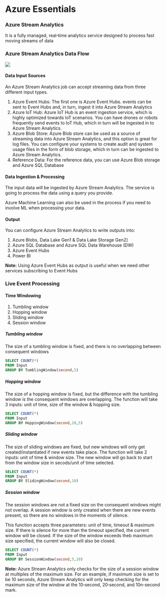 # Azure Essentials

### Azure Stream Analytics
It is a fully managed, real‑time analytics service designed to process fast moving streams of data

### Azure Stream Analytics Data Flow

![](https://github.com/SaadAAkash/azure-essentials/blob/master/resources/azure-stream-analytics-data-flow.png)

#### Data Input Sources

An Azure Stream Analytics job can accept streaming data from three different input types.

1. Azure Event Hubs: The first one is Azure Event Hubs. events can be sent to Event Hubs and, in turn, ingest it into Azure Stream Analytics
1. Azure IoT Hub: Azure IoT Hub is an event ingestion service, which is highly optimized towards IoT scenarios. You can have drones or robots frequently send events to IoT Hub, which in turn will be ingested in to Azure Stream Analytics. 
1. Azure Blob Store: Azure Blob store can be used as a source of streaming data into Azure Stream Analytics, and this option is great for log files. You can configure your systems to create audit and system usage files in the form of blob storage, which in turn can be ingested to Azure Stream Analytics.
1. Reference Data: For the reference data, you can use Azure Blob storage and Azure SQL Database

#### Data Ingestion & Processing

The input data will be ingested by Azure Stream Analytics. The service is going to process the data using a query you provide. 

Azure Machine Learning can also be used in the process if you need to involve ML when processing your data.

#### Output

You can configure Azure Stream Analytics to write outputs into: 

1. Azure Blobs, Data Lake Gen1 & Data Lake Storage Gen2]
1. Azure SQL Database and  Azure SQL Data Warehouse (DW)
1. Azure Event Hubs
1. Power BI

**Note:** Using Azure Event Hubs as output is useful when we need other services subscribing to Event Hubs

### Live Event Processing

#### Time Windowing

1. Tumbling window
1. Hopping window
1. Sliding window
1. Session window

##### Tumbling window
The size of a tumbling window is fixed, and there is no overlapping between consequent windows

```sql
SELECT COUNT(*)
FROM Input
GROUP BY TumblingWindow(second,5)
```

##### Hopping window
The size of a hopping window is fixed, but the difference with the tumbling window is the consequent windows are overlapping.
The function will take 3 inputs: unit of time, size of the window & hopping size.

```sql
SELECT COUNT(*)
FROM Input
GROUP BY HoppingWindow(second,10,5)
```

##### Sliding window
The size of sliding windows are fixed, but new windows will only get created/instantiated if new events take place. 
The function will take 2 inputs: unit of time & window size.
The new window will go back to start from the window size in secods/unit of time selected.

```sql
SELECT COUNT(*)
FROM Input
GROUP BY SlidingWindow(second,10)
```

##### Session window
The session windows are not a fixed size on the consequent windows might not overlap. A session window is only created when there are new events present, so there are no windows in the moments of silence.

This function accepts three parameters: unit of time, timeout & maximum size.
If there is silence for more than the timeout specified, the current window will be closed. If the size of the window exceeds theb maximum size specified, the current window will also be closed.

```sql
SELECT COUNT(*)
FROM Input
GROUP BY SessionWindow(second,5,10)
```

**Note:** Azure Stream Analytics only checks for the size of a session window at multiples of the maximum size. For an example, if maximum size is set to be 10 seconds, Azure Stream Analytics will only keep checking for the maximum size of the window at the 10‑second, 20‑second, and 10n-second mark.

